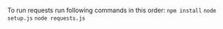 To run requests run following commands in this order:
`npm install`
`node setup.js`
`node requests.js`